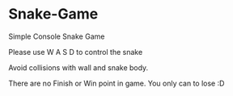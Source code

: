# Snake-Game
Simple Console Snake Game

Please use W A S D to control the snake

Avoid collisions with wall and snake body.

There are no Finish or Win point in game. You only can to lose :D     
